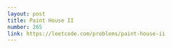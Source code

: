 ```yaml
---
layout: post
title: Paint House II
number: 265
link: https://leetcode.com/problems/paint-house-ii
---
```


